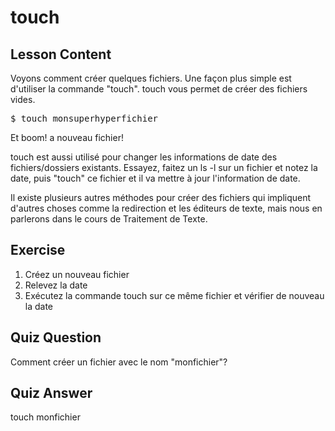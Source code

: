 # touch

## Lesson Content

Voyons comment créer quelques fichiers. Une façon plus simple est d'utiliser la commande "touch". touch vous permet de créer des fichiers vides.

<pre>$ touch monsuperhyperfichier</pre>

Et boom! a nouveau fichier!

touch est aussi utilisé pour changer les informations de date des fichiers/dossiers existants. Essayez, faitez un ls -l sur un fichier et notez la date, puis "touch" ce fichier et il va mettre à jour l'information de date. 

Il existe plusieurs autres méthodes pour créer des fichiers qui impliquent d'autres choses comme la redirection et les éditeurs de texte, mais nous en parlerons dans le cours de Traitement de Texte.

## Exercise

<ol>
<li>Créez un nouveau fichier</li>
<li>Relevez la date</li>
<li>Exécutez la commande touch sur ce même fichier et vérifier de nouveau la date</li>
</ol>

## Quiz Question

Comment créer un fichier avec le nom "monfichier"?

## Quiz Answer

touch monfichier
